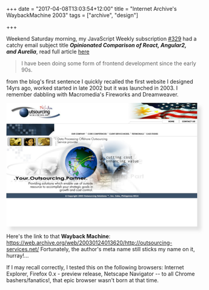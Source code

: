 +++
date = "2017-04-08T13:03:54+12:00"
title = "Internet Archive's WaybackMachine 2003"
tags = ["archive", "design"]

+++

Weekend Saturday morning, my JavaScript Weekly subscription <a href="http://javascriptweekly.com/issues/329" target="_blank">#329</a> had a catchy email subject title __*Opinionated Comparison of React, Angular2, and Aurelia*__, read full article <a href="https://github.com/stickfigure/blog/wiki/Opinionated-Comparison-of-React%2C-Angular2%2C-and-Aurelia?utm_source=javascriptweekly" target="_blank">here</a>

> I have been doing some form of frontend development since the early 90s.

from the blog's first sentence I quickly recalled the first website I designed 14yrs ago, worked started in late 2002 but it was launched in 2003. I remember dabbling with Macromedia's Fireworks and Dreamweaver.

<img src="/images/2003.png" width="600" style="-webkit-box-shadow: 10px 10px 8px 0px rgba(156,156,156,0.27);-moz-box-shadow: 10px 10px 8px 0px rgba(156,156,156,0.27);box-shadow: 10px 10px 8px 0px rgba(156,156,156,0.27);">

Here's the link to that **Wayback Machine**: https://web.archive.org/web/20030124013620/http://outsourcing-services.net/
Fortunately, the author's meta name still sticks my name on it, hurray!...

If I may recall correctly, I tested this on the following browsers: Internet Explorer, Firefox 0.x - preview release, Netscape Navigator -- to all Chrome bashers/fanatics!, that epic browser wasn't born at that time.